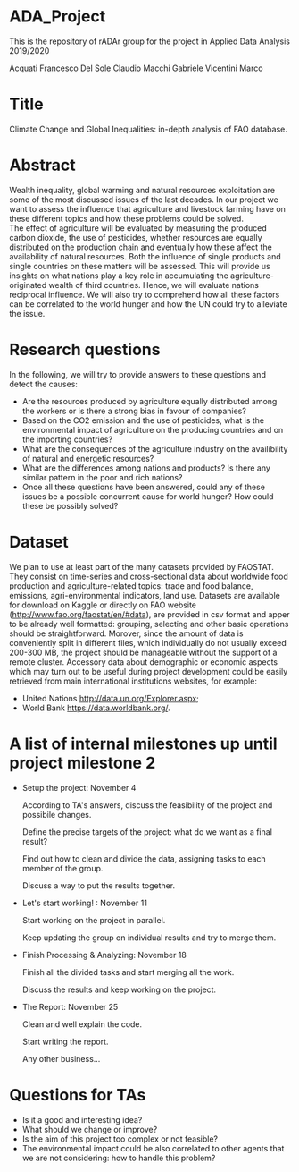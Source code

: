# ADA_Project
This is the repository of rADAr group for the project in Applied Data Analysis 2019/2020

Acquati Francesco
Del Sole Claudio
Macchi Gabriele
Vicentini Marco

# Title
Climate Change and Global Inequalities: in-depth analysis of FAO database.

# Abstract
Wealth inequality, global warming and natural resources exploitation are some of the most discussed issues of the last decades. In our project we want to assess the influence that agriculture and livestock farming have on these different topics and how these problems could be solved.  
The effect of agriculture will be evaluated by measuring the produced carbon dioxide, the use of pesticides, whether resources are equally distributed on the production chain and eventually how these affect the availability of natural resources. Both the influence of single products and single countries on these matters will be assessed. This will provide us insights on what nations play a key role in accumulating the agriculture-originated wealth of third countries. Hence, we will evaluate nations reciprocal influence. We will also try to comprehend how all these factors can be correlated to the world hunger and how the UN could try to alleviate the issue.

# Research questions
In the following, we will try to provide answers to these questions and detect the causes:
- Are the resources produced by agriculture equally distributed among the workers or is there a strong bias in favour of companies?
- Based on the CO2 emission and the use of pesticides, what is the environmental impact of agriculture on the producing countries and on the importing countries?
- What are the consequences of the agriculture industry on the availibility of natural and energetic resources?
- What are the differences among nations and products? Is there any similar pattern in the poor and rich nations?
- Once all these questions have been answered, could any of these issues be a possible concurrent cause for world hunger? How could these be possibly solved?

# Dataset
We plan to use at least part of the many datasets provided by FAOSTAT. They consist on time-series and cross-sectional data about worldwide food production and agriculture-related topics: trade and food balance, emissions, agri-environmental indicators, land use.
Datasets are available for download on Kaggle or directly on FAO website (http://www.fao.org/faostat/en/#data), are provided in csv format and apper to be already well formatted: grouping, selecting and other basic operations should be straightforward. Morover, since the amount of data is conveniently split in different files, which individually do not usually exceed 200-300 MB, the project should be manageable without the support of a remote cluster.
Accessory data about demographic or economic aspects which may turn out to be useful during project development could be easily retrieved from main international institutions websites, for example:
- United Nations http://data.un.org/Explorer.aspx;
- World Bank https://data.worldbank.org/.

# A list of internal milestones up until project milestone 2
- Setup the project: November 4

    According to TA's answers, discuss the feasibility of the project and possibile changes.
    
    Define the precise targets of the project: what do we want as a final result?

    Find out how to clean and divide the data, assigning tasks to each member of the group.

    Discuss a way to put the results together.

- Let's start working! : November 11

    Start working on the project in parallel.

    Keep updating the group on individual results and try to merge them.

- Finish Processing & Analyzing: November 18

    Finish all the divided tasks and start merging all the work.
    
    Discuss the results and keep working on the project.

- The Report: November 25

    Clean and well explain the code.
    
    Start writing the report.
    
    Any other business...
    
# Questions for TAs
- Is it a good and interesting idea?
- What should we change or improve?
- Is the aim of this project too complex or not feasible?
- The environmental impact could be also correlated to other agents that we are not considering: how to handle this problem?

